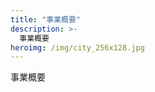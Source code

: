 ```yaml
---
title: "事業概要"
description: >-
  事業概要
heroimg: /img/city_256x128.jpg
---
```


<!--

今までどういったことをしてきたのかを記述してください。

-->

事業概要